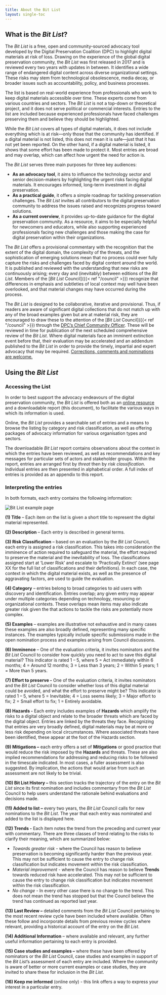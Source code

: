 ```yaml
---
title: About the Bit List
layout: single-toc
---
```

## What is the *Bit List*?

The *Bit List* is a free, open and community-sourced advocacy tool developed by the Digital Preservation Coalition (DPC) to highlight digital materials at risk of loss. Drawing on the experience of the global digital preservation community, the *Bit List* was first released in 2017 and is reviewed every two years with updates in between. It identifies a wide range of endangered digital content across diverse organizational settings. These risks may stem from technological obsolescence, media decay, or broader issues such as accountability, policy, and business processes.

The list is based on real-world experience from professionals who work to keep digital materials accessible over time. These experts come from various countries and sectors. The *Bit List* is not a top-down or theoretical project, and it does not serve political or commercial interests. Entries to the list are included because experienced professionals have faced challenges preserving them and believe they should be highlighted.

While the *Bit List* covers all types of digital materials, it does not include everything which is at risk—only those that the community has identified. If a digital material is not listed, this does not mean it is safe—just that it has not yet been reported. On the other hand, if a digital material is listed, it shows that some effort has been made to protect it. Most entries are broad and may overlap, which can affect how urgent the need for action is.

The *Bit List* serves three main purposes for three key audiences:

* **As an advocacy tool**, it aims to influence the technology sector and senior decision-makers by highlighting the urgent risks facing digital materials. It encourages informed, long-term investment in digital preservation.
* **As a practical guide**, it offers a simple roadmap for tackling preservation challenges. The *Bit List* invites all contributors to the digital preservation community to address the issues raised and recognizes progress toward solutions.
* **As a current overview**, it provides up-to-date guidance for the digital preservation community. As a resource, it aims to be especially helpful for newcomers and educators, while also supporting experienced professionals facing new challenges and those making the case for digital preservation within their organizations.

The *Bit List* offers a provisional commentary with the recognition that the extent of the digital domain, the complexity of the threats, and the sophistication of emerging solutions mean that no process could ever fully capture the risks and challenges faced by digital content around the world. It is published and reviewed with the understanding that new risks are continuously arising; every day and (inevitably) between editions of the *Bit List*. Members of the [*Bit List* Council]({{< ref "/council" >}}) recognize that differences in emphasis and subtleties of local context may well have been overlooked, and that material changes may have occurred during the process.

The *Bit List* is designed to be collaborative, iterative and provisional. Thus, if readers are aware of significant digital collections that do not match up with any of the broad examples given but are at material risk, they are encouraged to draw these to the attention of the [*Bit List* Council]({{< ref "/council" >}}) through the [DPC’s Chief Community Officer](mailto:sarah.middleton@dpconline.org). These will be reviewed in time for publication of the next scheduled comprehensive review of the *Bit List*. Where digital materials face an imminent extinction event before that, their evaluation may be accelerated and an addendum published to the *Bit List* in order to provide the timely, impartial and expert advocacy that may be required. [Corrections, comments and nominations are welcome.](https://docs.google.com/forms/d/e/1FAIpQLSccvgold3yiCfwlmh6tFFh6DEfhREyWx4M4rnyfgFNZ42o66A/viewform)

## Using the *Bit List*

### Accessing the List

In order to best support the advocacy endeavours of the digital preservation community, the *Bit List* is offered both as an [online resource](https://www.dpconline.org/digipres/champion-digital-preservation/bit-list) and a downloadable report (this document), to facilitate the various ways in which its information is used.

Online, the *Bit List* provides a searchable set of entries and a means to browse the listing by category and risk classification, as well as offering packages of advocacy information for various organisation types and sectors.

The downloadable *Bit List* report contains observations about the context in which the entries have been reviewed, as well as recommendations and key messages for particular sets of actors and stakeholder groups. Within the report, entries are arranged first by *threat* then by *risk classification*. Individual entries are then presented in alphabetical order. A full index of entries is provided as an appendix to this report.

### Interpreting the entries

In both formats, each entry contains the following information:

<div class="text-center">

![Bit List example page](/images/bit-list-example-page.png "Bit List example page")

</div>

**(1) Title** – Each item on the list is given a short title to represent the digital material represented.

**(2) Description** – Each entry is described in general terms.

**(3) Risk Classification** – based on an evaluation by the *Bit List* Council, each entry is assigned a risk classification. This takes into consideration the imminence of action required to safeguard the material, the effort required to preserve the material and the inevitability of loss. The classifications assigned start at ‘Lower Risk’ and escalate to ‘Practically Extinct’ (see page XX for the full list of classifications and their definitions). In each case, the context in which the digital material exists, as well as the presence of aggravating factors, are used to guide the evaluation.

**(4) Category** – entries belong to broad categories to aid users with discovery and identification. Entries overlap; any given entry may appear under multiple categories depending on technology, resourcing or organizational contexts. These overlaps mean items may also indicate greater risk given the that actions to tackle the risks are potentially more complex.

**(5) Examples** – examples are illustrative not exhaustive and in many cases these examples are also broadly defined, representing many specific instances. The examples typically include specific submissions made in the open nomination process and examples arising from Council discussions.

**(6) Imminence** – One of the evaluation criteria, it invites nominators and the *Bit List* Council to consider how quickly you need to act to save this digital material? This indicator is rated 1 – 5, where 5 = Act immediately within 6 months; 4 = Around 12 months; 3 = Less than 3 years; 2 = Within 5 years; 1 = More than 5 years. 

**(7) Effort to preserve -** One of the evaluation criteria, it invites nominators and the *Bit List* Council to consider whether loss of this digital material could be avoided, and what the effort to preserve might be? This indicator is rated 1 – 5, where 5 = Inevitable; 4 = Loss seems likely; 3 = Major effort to fix; 2 = Small effort to fix; 1 = Entirely avoidable. 

**(8) Hazards -** Each entry includes examples of **Hazards** which amplify the risks to a digital object and relate to the broader threats which are faced by the digital object. Entries are linked by the threats they face. Recognizing that entries are very broadly defined, digital materials may be at more or less risk depending on local circumstances. Where associated threats have been identified, these appear at the foot of the Hazards section.

**(9) Mitigations –** each entry offers a set of **Mitigations** or good practice that would reduce the risk imposed by the **Hazards** and threats. These are also implied recommendations for addressing and reducing risks to be followed in the timescale indicated. In most cases, a fuller assessment is also suggested. By implication, the actions that would arise from such an assessment are not likely to be trivial.

**(10) Bit List History –** this section tracks the trajectory of the entry on the *Bit List* since its first nomination and includes commentary from the *Bit List* Council to help users understand the rationale behind evaluations and decisions made.

**(11) Added to list –** every two years, the *Bit List* Council calls for new nominations to the *Bit List*. The year that each entry was nominated and added to the list is displayed here.

**(12) Trends -** Each item notes the trend from the preceding and current year with commentary. There are three classes of trend relating to the risks to clarify their meaning, which are summarized below:

* *Towards greater risk* - where the Council has reason to believe preservation is becoming significantly harder than the previous year. This may not be sufficient to cause the entry to change risk classification but indicates movement within the risk classification.
* *Material improvement* - where the Council has reason to believe **Trends** towards reduced risk have accelerated. This may not be sufficient to cause the entry to change risk classification but indicates movement within the risk classification.
* *No change* - In every other case there is no change to the trend. This does not mean the trend has stopped but that the Council believe the trend has continued as reported last year.

**(13) Last Review –** detailed comments from the *Bit List* Council pertaining to the most recent review cycle have been included where available. Often these follow and incorporate details from previous review cycles where relevant, providing a historical account of the entry on the *Bit List*.

**(14) Additional Information** – where available and relevant, any further useful information pertaining to each entry is provided.

**(15) Case studies and examples –** where these have been offered by nominators or the *Bit List* Council, case studies and examples in support of the *Bit List*’s assessment of each entry are included. Where the community is aware of better or more current examples or case studies, they are invited to share these for inclusion in the *Bit List*.

**(16) Keep me informed** (online only) - this link offers a way to express your interest in a particular entry.
